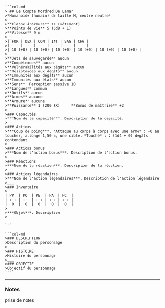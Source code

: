 ````col
```col-md
> ## Le Compte Mordred De Lamar
>*Humanoïde (humain) de taille M, neutre neutre*
>___
>**Classe d'armure** 10 (vêtement)  
>**Points de vie** 5 (1d8 + 1)  
>**Vitesse** 9 m  
>___
>| FOR | DEX | CON | INT | SAG | CHA |
>| --- | --- | --- | --- | --- | --- |
>| 10 (+0) | 10 (+0) | 10 (+0) | 10 (+0) | 10 (+0) | 10 (+0) |
>___
>**Jets de sauvegarde** aucun
>**Compétences** aucun
>**Vulnérabilités aux dégâts** aucun
>**Résistances aux dégâts** aucun
>**Immunités aux dégâts** aucun
>**Immunités aux états** aucun  
>**Sens**  Perception passive 10  
>**Langues** commun  
>**Outils** aucun
>**Armes** aucune
>**Armure** aucune
>**Puissance** 1 (200 PX)     **Bonus de maîtrise** +2  
>___
>### Capacités
>***Nom de la capacité***. Description de la capacité.  
>
>### Actions
>***Coup de poing***. *Attaque au corps à corps avec une arme* : +0 au toucher, allonge 1,50 m, une cible. *Touché* : 2 (1d4 + 0) dégâts contondant.  
>
>### Actions bonus
>***Nom de l'action bonus***. Description de l'action bonus.  
>
>### Réactions
>***Nom de la réaction***. Description de la réaction.  
>
>### Actions légendaires
>***Nom de l'action légendaires***. Description de l'action légendaire  
>___
>### Inventaire
>
| PP  | PO  | PE  | PA  | PC  |
| :-: | :-: | :-: | :-: | :-: |
|  0  |  0  |  0  |  0  |  0  |
>
>***Objet***. Description
>

```

```col-md
>### DESCRIPTION
>Description du personnage
>___
>### HISTOIRE
>Histoire du personnage
>___
>### OBJECTIF
>Objectif du personnage
```
````
___
### Notes
prise de notes
